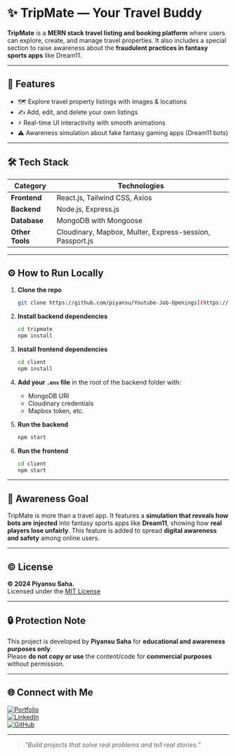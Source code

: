 # ✨ TripMate — Your Travel Buddy

**TripMate** is a **MERN stack travel listing and booking platform** where users can explore, create, and manage travel properties. It also includes a special section to raise awareness about the **fraudulent practices in fantasy sports apps** like Dream11.

---

## 🚀 Features

- 🗺️ Explore travel property listings with images & locations  
- ✍️ Add, edit, and delete your own listings  
- ⚡ Real-time UI interactivity with smooth animations  
- ⚠️ Awareness simulation about fake fantasy gaming apps (Dream11 bots)

---

## 🛠️ Tech Stack

| Category    | Technologies |
|-------------|--------------|
| **Frontend** | React.js, Tailwind CSS, Axios |
| **Backend**  | Node.js, Express.js |
| **Database** | MongoDB with Mongoose |
| **Other Tools** | Cloudinary, Mapbox, Multer, Express-session, Passport.js |

---

## ⚙️ How to Run Locally

1. **Clone the repo**
   ```bash
   git clone https://github.com/piyansu/Youtube-Job-Openings](https://github.com/piyansu/Tripmate-Hotel-Booking-Site
   ```

2. **Install backend dependencies**
   ```bash
   cd tripmate
   npm install
   ```

3. **Install frontend dependencies**
   ```bash
   cd client
   npm install
   ```

4. **Add your `.env` file** in the root of the backend folder with:
   - MongoDB URI
   - Cloudinary credentials
   - Mapbox token, etc.

5. **Run the backend**
   ```bash
   npm start
   ```

6. **Run the frontend**
   ```bash
   cd client
   npm start
   ```

---

## 🎯 Awareness Goal

TripMate is more than a travel app. It features a **simulation that reveals how bots are injected** into fantasy sports apps like **Dream11**, showing how **real players lose unfairly**. This feature is added to spread **digital awareness and safety** among online users.

---

## © License

**© 2024 Piyansu Saha.**  
Licensed under the [MIT License](https://opensource.org/licenses/MIT)

---

## 🔒 Protection Note

This project is developed by **Piyansu Saha** for **educational and awareness purposes only**.  
Please **do not copy or use** the content/code for **commercial purposes** without permission.

---

## 🌐 Connect with Me

[![Portfolio](https://img.shields.io/badge/Portfolio-blueviolet?style=flat&logo=vercel)](https://verdant-llama-347286.netlify.app/)  
[![LinkedIn](https://img.shields.io/badge/LinkedIn-blue?style=flat&logo=linkedin)](https://www.linkedin.com/in/piyansuwebdeveloper)  
[![GitHub](https://img.shields.io/badge/GitHub-black?style=flat&logo=github)](https://github.com/piyansu)

---

> *“Build projects that solve real problems and tell real stories.”*
